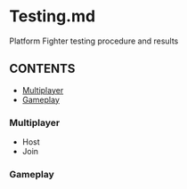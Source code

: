 # Testing.md

Platform Fighter testing procedure and results

## CONTENTS
- [Multiplayer](#multiplayer)
- [Gameplay](#gameplay)


### Multiplayer
- Host
- Join

### Gameplay
